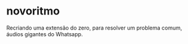 # novoritmo
Recriando uma extensão do zero, para resolver um problema comum, áudios gigantes do Whatsapp.
